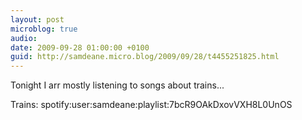 ```yaml
---
layout: post
microblog: true
audio: 
date: 2009-09-28 01:00:00 +0100
guid: http://samdeane.micro.blog/2009/09/28/t4455251825.html
---
```

Tonight I arr mostly listening to songs about trains...

Trains: spotify:user:samdeane:playlist:7bcR9OAkDxovVXH8L0UnOS
